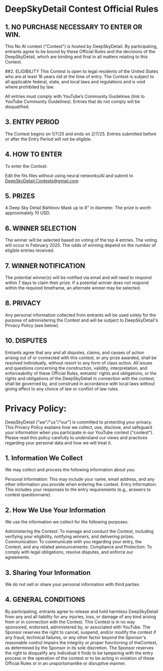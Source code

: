 # DeepSkyDetail Contest Official Rules
## 1. NO PURCHASE NECESSARY TO ENTER OR WIN.
This No AI contest ("Contest") is hosted by DeepSkyDetail. By participating, entrants agree to be bound by these Official Rules and the decisions of the DeepSkyDetail, which are binding and final in all matters relating to this Contest.

##2. ELIGIBILITY
This Contest is open to legal residents of the United States who are at least 18 years old at the time of entry. The Contest is subject to all applicable federal, state, and local laws and regulations and is void where prohibited by law.

All entries must comply with YouTube’s Community Guidelines (link to YouTube Community Guidelines). Entries that do not comply will be disqualified.

## 3. ENTRY PERIOD
The Contest begins on 1/7/25 and ends on 2/7/25. Entries submitted before or after the Entry Period will not be eligible.

## 4. HOW TO ENTER
To enter the Contest:

Edit the fits files without using neural networks/AI and submit to DeepSkyDetail.Contests@gmail.com

## 5. PRIZES
A Deep Sky Detail Bahtinov Mask up to 8" in diameter. The prize is worth approximately 10 USD.

## 6. WINNER SELECTION
The winner will be selected based on voting of the top 4 entries. The voting will occur in February 2025. The odds of winning depend on the number of eligible entries received.

## 7. WINNER NOTIFICATION
The potential winner(s) will be notified via email and will need to respond within 7 days to claim their prize. If a potential winner does not respond within the required timeframe, an alternate winner may be selected.

## 8. PRIVACY
Any personal information collected from entrants will be used solely for the purpose of administering the Contest and will be subject to DeepSkyDetail's Privacy Policy (see below).

## 10. DISPUTES
Entrants agree that any and all disputes, claims, and causes of action arising out of or connected with this contest, or any prize awarded, shall be resolved individually, without resort to any form of class action. All issues and questions concerning the construction, validity, interpretation, and enforceability of these Official Rules, entrants’ rights and obligations, or the rights and obligations of the DeepSkyDetail in connection with the contest, shall be governed by, and construed in accordance with local laws without giving effect to any choice of law or conflict of law rules.





# Privacy Policy:

DeepSkyDetail ("we"/"us"/"our") is committed to protecting your privacy. This Privacy Policy explains how we collect, use, disclose, and safeguard your information when you participate in our YouTube contest ("contest"). Please read this policy carefully to understand our views and practices regarding your personal data and how we will treat it.

## 1. Information We Collect

We may collect and process the following information about you:

Personal Information: This may include your name, email address, and any other information you provide when entering the contest.
Entry Information: This includes your responses to the entry requirements (e.g., answers to contest questionnaire).

## 2. How We Use Your Information

We use the information we collect for the following purposes:

Administering the Contest: To manage and conduct the Contest, including verifying your eligibility, notifying winners, and delivering prizes.
Communication: To communicate with you regarding your entry, the Contest, and any related announcements.
Compliance and Protection: To comply with legal obligations, resolve disputes, and enforce our agreements.

## 3. Sharing Your Information

We do not sell or share your personal information with third parties

## 4. GENERAL CONDITIONS

By participating, entrants agree to release and hold harmless DeepSkyDetail from any and all liability for any injuries, loss, or damage of any kind arising from or in connection with the Contest.
This Contest is in no way sponsored, endorsed, administered by, or associated with YouTube.
The Sponsor reserves the right to cancel, suspend, and/or modify the contest if any fraud, technical failures, or any other factor beyond the Sponsor's reasonable control impairs the integrity or proper functioning of theContest, as determined by the Sponsor in its sole discretion.
The Sponsor reserves the right to disqualify any individual it finds to be tampering with the entry process or the operation of the contest or to be acting in violation of these Official Rules or in an unsportsmanlike or disruptive manner.
